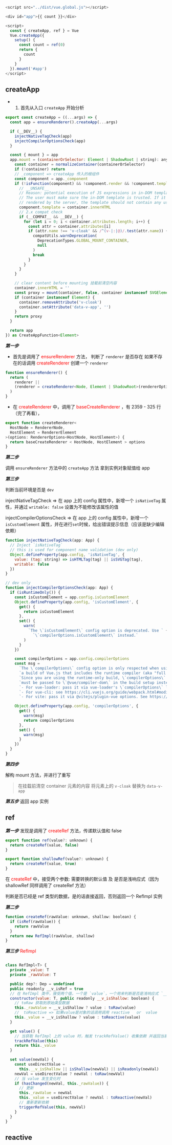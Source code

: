 ```js
<script src="../dist/vue.global.js"></script>

<div id="app">{{ count }}</div>

<script>
  const { createApp, ref } = Vue
  Vue.createApp({
    setup() {
      const count = ref(0)
      return {
        count
      }
    }
  }).mount('#app')
</script>
```

## createApp

- 1. 首先从入口 `createApp` 开始分析

```js
export const createApp = ((...args) => {
  const app = ensureRenderer().createApp(...args)

  if (__DEV__) {
    injectNativeTagCheck(app)
    injectCompilerOptionsCheck(app)
  }

  const { mount } = app
  app.mount = (containerOrSelector: Element | ShadowRoot | string): any => {
    const container = normalizeContainer(containerOrSelector)
    if (!container) return
    // _component => createApp 传入的根组件
    const component = app._component
    if (!isFunction(component) && !component.render && !component.template) {
      // __UNSAFE__
      // Reason: potential execution of JS expressions in in-DOM template.  原因:在in- dom模板中可能执行JS表达式。
      // The user must make sure the in-DOM template is trusted. If it's //用户必须确保in-DOM模板是可信的。如果它是
      // rendered by the server, the template should not contain any user data. //由服务器呈现，模板不应该包含任何用户数据。
      component.template = container.innerHTML
      // 2.x compat check
      if (__COMPAT__ && __DEV__) {
        for (let i = 0; i < container.attributes.length; i++) {
          const attr = container.attributes[i]
          if (attr.name !== 'v-cloak' && /^(v-|:|@)/.test(attr.name)) {
            compatUtils.warnDeprecation(
              DeprecationTypes.GLOBAL_MOUNT_CONTAINER,
              null
            )
            break
          }
        }
      }
    }

    // clear content before mounting 挂载前清空内容
    container.innerHTML = ''
    const proxy = mount(container, false, container instanceof SVGElement)
    if (container instanceof Element) {
      container.removeAttribute('v-cloak')
      container.setAttribute('data-v-app', '')
    }
    return proxy
  }

  return app
}) as CreateAppFunction<Element>

```

**_第一步_**

- 首先是调用了 <font color="#fFF0000"> ensureRenderer </font> 方法， 判断了 `renderer` 是否存在 如果不存在的话调用 <font color="#fFF0000"> createRenderer </font> 创建一个 `renderer`

```ts
function ensureRenderer() {
  return (
    renderer ||
    (renderer = createRenderer<Node, Element | ShadowRoot>(rendererOptions))
  )
}
```

- 在 <font color="#fFF0000"> createRenderer </font> 中，调用了 <font color="#fFF0000"> baseCreateRenderer </font> ，有 2359 - 325 行（完了再看），

```js
export function createRenderer<
  HostNode = RendererNode,
  HostElement = RendererElement
>(options: RendererOptions<HostNode, HostElement>) {
  return baseCreateRenderer < HostNode, HostElement > options
}
```

**_第二步_**

调用 `ensureRenderer` 方法中的 `createApp` 方法 拿到实例对象赋值给 app

**_第三步_**

判断当前环境是否是 `dev`

injectNativeTagCheck => 在 app 上的 config 属性中，新增一个 `isNativeTag` 属性，并通过 `writable: false` 设置为不能修改该属性的值

injectCompilerOptionsCheck => 在 app 上的 config 属性中，新增一个 `isCustomElement` 属性，并在进行`set`时候，给出错误提示信息（应该是缺少编辑依赖）

```js
function injectNativeTagCheck(app: App) {
  // Inject `isNativeTag`
  // this is used for component name validation (dev only)
  Object.defineProperty(app.config, 'isNativeTag', {
    value: (tag: string) => isHTMLTag(tag) || isSVGTag(tag),
    writable: false
  })
}

// dev only
function injectCompilerOptionsCheck(app: App) {
  if (isRuntimeOnly()) {
    const isCustomElement = app.config.isCustomElement
    Object.defineProperty(app.config, 'isCustomElement', {
      get() {
        return isCustomElement
      },
      set() {
        warn(
          `The \`isCustomElement\` config option is deprecated. Use ` +
            `\`compilerOptions.isCustomElement\` instead.`
        )
      }
    })

    const compilerOptions = app.config.compilerOptions
    const msg =
      `The \`compilerOptions\` config option is only respected when using ` +
      `a build of Vue.js that includes the runtime compiler (aka "full build"). ` +
      `Since you are using the runtime-only build, \`compilerOptions\` ` +
      `must be passed to \`@vue/compiler-dom\` in the build setup instead.\n` +
      `- For vue-loader: pass it via vue-loader's \`compilerOptions\` loader option.\n` +
      `- For vue-cli: see https://cli.vuejs.org/guide/webpack.html#modifying-options-of-a-loader\n` +
      `- For vite: pass it via @vitejs/plugin-vue options. See https://github.com/vitejs/vite/tree/main/packages/plugin-vue#example-for-passing-options-to-vuecompiler-dom`

    Object.defineProperty(app.config, 'compilerOptions', {
      get() {
        warn(msg)
        return compilerOptions
      },
      set() {
        warn(msg)
      }
    })
  }
}
```

**_第四步_**

解构 mount 方法，并进行了重写

> 在挂载前清空 container 元素的内容
> 将元素上的 `v-cloak` 替换为 `data-v-app`

**_第五步_**
返回 app 实例

## ref

**_第一步_**
发现是调用了 <font color="#fFF0000"> createRef </font> 方法，传递默认值和 false

```js
export function ref(value?: unknown) {
  return createRef(value, false)
}

export function shallowRef(value?: unknown) {
  return createRef(value, true)
}
```

在 <font color="#fFF0000"> createRef </font> 中，接受两个参数: 需要转换的默认值 及 是否是浅响应式（因为 shallowRef 同样调用了 createRef 方法）

判断是否已经是 ref 类型的数据，是的话直接返回，否则返回一个 RefImpl 实例

**_第二步_**

```js
function createRef(rawValue: unknown, shallow: boolean) {
  if (isRef(rawValue)) {
    return rawValue
  }
  return new RefImpl(rawValue, shallow)
}
```

**_第三步_** <font color="#fFF0000"> RefImpl </font>

```js

class RefImpl<T> {
  private _value: T
  private _rawValue: T

  public dep?: Dep = undefined
  public readonly __v_isRef = true
  // 在 RefImpl 类中，接受两个值，一个是 `value`，一个用来判断是否是浅响应式 `__v_isShallow`
  constructor(value: T, public readonly __v_isShallow: boolean) {
    // toRaw 获取到原始类型数据
    this._rawValue = __v_isShallow ? value : toRaw(value)
    //  toReactive => 如果value是对象的话调用调用 reactive   or  value
    this._value = __v_isShallow ? value : toReactive(value)
  }

  get value() {
    // 当获取 RefImpl 上的 value 时，触发 trackRefValue() 收集依赖 并返回当前值
    trackRefValue(this)
    return this._value
  }

  set value(newVal) {
    const useDirectValue =
      this.__v_isShallow || isShallow(newVal) || isReadonly(newVal)
    newVal = useDirectValue ? newVal : toRaw(newVal)
    // 当 value 发生变化时
    if (hasChanged(newVal, this._rawValue)) {
      // 更新
      this._rawValue = newVal
      this._value = useDirectValue ? newVal : toReactive(newVal)
      // 重新更新依赖
      triggerRefValue(this, newVal)
    }
  }
}

```

## reactive

